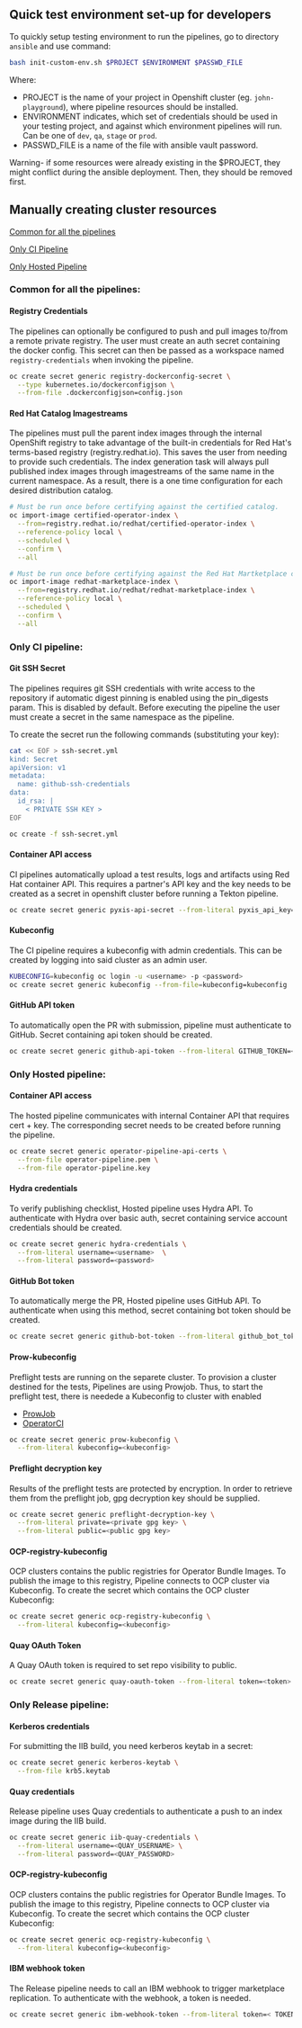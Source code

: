 ## Quick test environment set-up for developers

To quickly setup testing environment to run the pipelines, go to directory `ansible` and use command:
```bash
bash init-custom-env.sh $PROJECT $ENVIRONMENT $PASSWD_FILE
```
Where:
- PROJECT is the name of your project in Openshift cluster (eg. `john-playground`),
where pipeline resources should be installed.
- ENVIRONMENT indicates, which set of credentials should be used in your testing 
project, and against which environment pipelines will run.
Can be one of `dev`, `qa`, `stage` or `prod`.
- PASSWD_FILE is a name of the file with ansible vault password.

Warning- if some resources were already existing in the $PROJECT, they might conflict during the ansible 
deployment. Then, they should be removed first.

## Manually creating cluster resources

[Common for all the pipelines](#common-for-all-the-pipelines)

[Only CI Pipeline](#only-ci-pipeline)

[Only Hosted Pipeline](#only-hosted-pipeline)


### Common for all the pipelines:

#### Registry Credentials
The pipelines can optionally be configured to push and pull images to/from a remote
private registry. The user must create an auth secret containing the docker config.
This secret can then be passed as a workspace named `registry-credentials` when invoking
the pipeline.

```bash
oc create secret generic registry-dockerconfig-secret \
  --type kubernetes.io/dockerconfigjson \
  --from-file .dockerconfigjson=config.json
```

#### Red Hat Catalog Imagestreams

The pipelines must pull the parent index images through the internal OpenShift
registry to take advantage of the built-in credentials for Red Hat's terms-based
registry (registry.redhat.io). This saves the user from needing to provide such
credentials. The index generation task will always pull published index images
through imagestreams of the same name in the current namespace. As a result,
there is a one time configuration for each desired distribution catalog.

```bash
# Must be run once before certifying against the certified catalog.
oc import-image certified-operator-index \
  --from=registry.redhat.io/redhat/certified-operator-index \
  --reference-policy local \
  --scheduled \
  --confirm \
  --all

# Must be run once before certifying against the Red Hat Martketplace catalog.
oc import-image redhat-marketplace-index \
  --from=registry.redhat.io/redhat/redhat-marketplace-index \
  --reference-policy local \
  --scheduled \
  --confirm \
  --all
```

### Only CI pipeline:

#### Git SSH Secret
The pipelines requires git SSH credentials with 
write access to the repository if automatic digest pinning
is enabled using the pin_digests param. This is disabled
by default. Before executing the pipeline the user must
create a secret in the same namespace as the pipeline.

To create the secret run the following commands (substituting your key):
```bash
cat << EOF > ssh-secret.yml
kind: Secret
apiVersion: v1
metadata:
  name: github-ssh-credentials
data:
  id_rsa: |
    < PRIVATE SSH KEY >
EOF

oc create -f ssh-secret.yml
```

#### Container API access
CI pipelines automatically upload a test results, logs and artifacts using Red Hat
container API. This requires a partner's API key and the key needs to be created
as a secret in openshift cluster before running a Tekton pipeline.

```bash
oc create secret generic pyxis-api-secret --from-literal pyxis_api_key=< API KEY >
```

#### Kubeconfig

The CI pipeline requires a kubeconfig with admin credentials. This can be created
by logging into said cluster as an admin user.

```bash
KUBECONFIG=kubeconfig oc login -u <username> -p <password>
oc create secret generic kubeconfig --from-file=kubeconfig=kubeconfig
```

#### GitHub API token
To automatically open the PR with submission, pipeline must authenticate to GitHub. 
Secret containing api token should be created.

```bash
oc create secret generic github-api-token --from-literal GITHUB_TOKEN=< GITHUB TOKEN >
```

### Only Hosted pipeline:
#### Container API access
The hosted pipeline communicates with internal Container API that requires cert + key.
The corresponding secret needs to be created before running the pipeline.

```bash
oc create secret generic operator-pipeline-api-certs \
  --from-file operator-pipeline.pem \
  --from-file operator-pipeline.key
```

#### Hydra credentials
To verify publishing checklist, Hosted pipeline uses Hydra API. To authenticate with
Hydra over basic auth, secret containing service account credentials should be created.

```bash
oc create secret generic hydra-credentials \
  --from-literal username=<username>  \
  --from-literal password=<password>
```

#### GitHub Bot token
To automatically merge the PR, Hosted pipeline uses GitHub API. To authenticate
when using this method, secret containing bot token should be created.

```bash
oc create secret generic github-bot-token --from-literal github_bot_token=< BOT TOKEN >
```

#### Prow-kubeconfig
Preflight tests are running on the separete cluster. To provision a cluster destined for the tests,
Pipelines are using Prowjob. Thus, to start the preflight test, there is needede a Kubeconfig to cluster
with enabled
- [ProwJob](https://github.com/kubernetes/test-infra/tree/master/prow)
- [OperatorCI](https://docs.ci.openshift.org/docs/architecture/ci-operator/)
```bash
oc create secret generic prow-kubeconfig \
  --from-literal kubeconfig=<kubeconfig>
```

#### Preflight decryption key
Results of the preflight tests are protected by encryption. In order to retrieve them
from the preflight job, gpg decryption key should be supplied.
```bash
oc create secret generic preflight-decryption-key \
  --from-literal private=<private gpg key> \
  --from-literal public=<public gpg key>
```

#### OCP-registry-kubeconfig
OCP clusters contains the public registries for Operator Bundle Images.
To publish the image to this registry, Pipeline connects to OCP cluster via
Kubeconfig.
To create the secret which contains the OCP cluster Kubeconfig: 
```bash
oc create secret generic ocp-registry-kubeconfig \
  --from-literal kubeconfig=<kubeconfig>
```

#### Quay OAuth Token
A Quay OAuth token is required to set repo visibility to public.
```bash
oc create secret generic quay-oauth-token --from-literal token=<token>
```

### Only Release pipeline:
#### Kerberos credentials
For submitting the IIB build, you need kerberos keytab in a secret:
```bash
oc create secret generic kerberos-keytab \
  --from-file krb5.keytab
```

#### Quay credentials
Release pipeline uses Quay credentials to authenticate a push to an index image
during the IIB build.
```bash
oc create secret generic iib-quay-credentials \
  --from-literal username=<QUAY_USERNAME> \
  --from-literal password=<QUAY_PASSWORD>
```

#### OCP-registry-kubeconfig
OCP clusters contains the public registries for Operator Bundle Images.
To publish the image to this registry, Pipeline connects to OCP cluster via
Kubeconfig.
To create the secret which contains the OCP cluster Kubeconfig: 
```bash
oc create secret generic ocp-registry-kubeconfig \
  --from-literal kubeconfig=<kubeconfig>
```

#### IBM webhook token
The Release pipeline needs to call an IBM webhook to trigger marketplace replication. To
authenticate with the webhook, a token is needed.

```bash
oc create secret generic ibm-webhook-token --from-literal token=< TOKEN >
```
